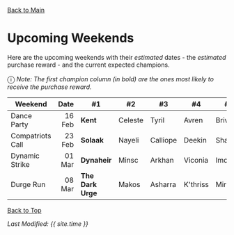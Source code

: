 [Back to Main](index.md)

# Upcoming Weekends

Here are the upcoming weekends with their *estimated* dates - the *estimated* purchase reward - and the current expected champions.

<span style="font-size:1.2em;">ⓘ</span> *Note: The first champion column (in bold) are the ones most likely to receive the purchase reward.*

| Weekend | Date | #1 | #2 | #3 | #4 | #5 | Reward |
|---|--:|---|---|---|---|---|---|
| Dance Party | 16 Feb | **Kent** | Celeste | Tyril | Avren | Briv | Golden Epic |
| Compatriots Call | 23 Feb | **Solaak** | Nayeli | Calliope | Deekin | Shandie | Golden Epic |
| Dynamic Strike | 01 Mar | **Dynaheir** | Minsc | Arkhan | Viconia | Imoen | Golden Epic |
| Durge Run | 08 Mar | **The Dark Urge** | Makos | Asharra | K'thriss | Miria | Golden Epic |

[Back to Top](#top)

*Last Modified: {{ site.time }}*